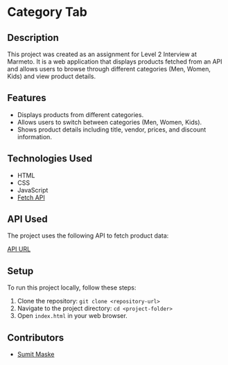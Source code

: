 
# Category Tab

## Description

This project was created as an assignment for Level 2 Interview at Marmeto. It is a web application that displays products fetched from an API and allows users to browse through different categories (Men, Women, Kids) and view product details.

## Features

- Displays products from different categories.
- Allows users to switch between categories (Men, Women, Kids).
- Shows product details including title, vendor, prices, and discount information.

## Technologies Used

- HTML
- CSS
- JavaScript
- [Fetch API](https://developer.mozilla.org/en-US/docs/Web/API/Fetch_API)
## API Used

The project uses the following API to fetch product data:

[API URL](https://cdn.shopify.com/s/files/1/0564/3685/0790/files/multiProduct.json)

## Setup

To run this project locally, follow these steps:

1. Clone the repository: `git clone <repository-url>`
2. Navigate to the project directory: `cd <project-folder>`
3. Open `index.html` in your web browser.

## Contributors

- [Sumit Maske](https://github.com/your-username)
